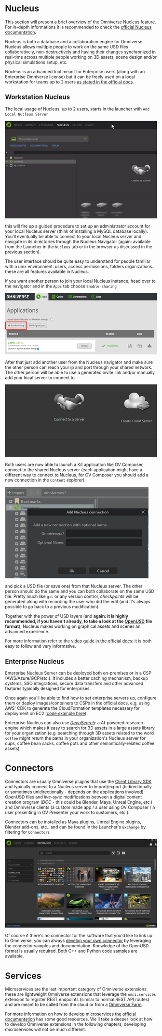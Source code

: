 # Nucleus

This section will present a brief overview of the Omniverse Nucleus feature. For in-depth informations it is recommended to check the [official Nucleus documentation](https://docs.omniverse.nvidia.com/nucleus/latest/index.html).

Nucleus is both a database and a collaboration engine for Omniverse. Nucleus allows multiple people to work on the same USD files collaboratively, non-destructively and having their changes synchronized in real-time across multiple people working on 3D assets, scene design and/or physical simulations setup, etc.

Nucleus is an advanced tool meant for Enterprise users (along with an Enterprise Omniverse license) but it can be freely used on a local workstation for teams up to 2 users [as stated in the official docs](https://docs.omniverse.nvidia.com/nucleus/latest/index.html).

## Workstation Nucleus

The local usage of Nucleus, up to 2 users, starts in the launcher with `Add Local Nucleus Server`

![](../images/chapter1/add_nucleus_service.png)

this will fire up a guided procedure to set up an administrator account for your local Nucleus server (think of installing a MySQL database locally). You'll eventually be able to connect to your local Nucleus server and navigate in its directories through the Nucleus Navigator (again: available from the Launcher in the `Nucleus` tab or in the browser as discussed in the previous section).

The user interface should be quite easy to understand for people familiar with a unix environment: users, access permissions, folders organizations.. these are all features available in Nucleus.

If you want another person to join your local Nucleus instance, head over to the navigator and in the `Apps` tab choose `Enable sharing`

![](../images/chapter1/nucleus_enable_sharing.png)

After that just add another user from the Nucleus navigator and make sure the other person can reach your ip and port through your shared network. The other person will be able to use a generated invite link and/or manually add your local server to connect to

![](../images/chapter1/nucleus_authenticate.gif)

Both users are now able to launch a Kit application like OV Composer, connect to the shared Nucleus server (each application might have a different way to connect to Nucleus, for OV Composer you should add a new connection in the `Content` explorer)

![](../images/chapter1/nucleus_in_create.png)

and pick a USD file (or save one) from that Nucleus server. The other person should do the same and you can both collaborate on the same USD file. Pretty much like `git` or any version control, _checkpoints_ will be generated along with recording the user who did the edit (and it's always possible to go back to a previous modification).

Together with the power of USD layers (and **again: it is highly recommended, if you haven't already, to take a look at the [OpenUSD](https://omniverseusd.github.io) file format**), Nucleus makes working on graphical assets and scenes an advanced experience.

For more information refer to the [video guide in the official docs](https://docs.omniverse.nvidia.com/nucleus/latest/index.html): it is both easy to follow and very informative.

## Enterprise Nucleus

Enterprise Nucleus Server can be deployed both on-premises or in a CSP (AWS/Azure/GCP/etc.). It includes a better caching mechanism, backup systems, SSO integrations, secure data transfers and other advanced features typically designed for enterprises.

Once again you'll be able to find how to set enterprise servers up, configure them or deploy images/containers to CSPs in the official docs, e.g. using AWS' CDK to generate the CloudFormation templates necessary for deployment on EC2 ([code example here](https://github.com/aws-samples/nvidia-omniverse-nucleus-on-amazon-ec2)).

Enterprise Nucleus can also use [_DeepSearch_](https://docs.omniverse.nvidia.com/services/latest/services/deepsearch/client/using_deepsearch_ui.html): a AI-powered research engine which makes it easy to search for 3D assets in a large assets library for your organization (e.g. searching through 3D assets related to the word `coffee` might return the paths in your organization's Nucleus server for cups, coffee bean sacks, coffee pots and other semantically-related coffee assets).

# Connectors

Connectors are usually Omniverse plugins that use the [Client Library SDK](../chapter1/kit_applications.md) and typically connect to a Nucleus server to import/export (bidirectionally or sometimes unidirectionally - depends on the applications involved) OpenUSD files and *live-sync* modifications between a digital content creation program (_DCC_ - this could be Blender, Maya, Unreal Engine, etc.) and Omniverse clients (a custom made app / a user using OV Composer / a user presenting in OV Presenter your work to customers, etc.).

Connectors can be installed as Maya plugins, Unreal Engine plugins, Blender add-ons, etc.. and can be found in the Launcher's `Exchange` by filtering for `Connectors`

![](../images/chapter1/connectors.png)

Of course if there's no connector for the software that you'd like to link up to Omniverse, you can always [develop your own connector](https://docs.omniverse.nvidia.com/connect/latest/developing-connectors.html) by leveraging the connector samples and documentation. Knowledge of the OpenUSD format is usually required. Both C++ and Python code samples are available.

# Services

Microservices are the last important category of Omniverse extensions: these are lightweight Omniverse extensions that leverage the `omni.services` extension to register REST endpoints (similar to normal REST API routes) and are meant to be called from the cloud or from a [Omniverse Farm](https://docs.omniverse.nvidia.com/farm/latest/index.html).

For more information on how to develop microservices [the official documentation](https://docs.omniverse.nvidia.com/services/latest/design/getting_started.html) has some good resources. We'll take a deeper look at how to develop Omniverse extensions in the following chapters; developing microservices will not be much different.